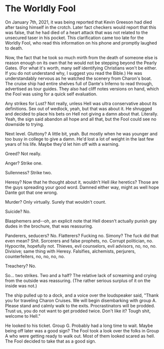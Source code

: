# The Worldly Fool

On January 7th, 2021, it was being reported that Kevin Greeson had died after tasing himself in the crotch. Later fact checkers would report that this was false, that he had died of a heart attack that was not related to the unsecured taser in his pocket. This clarification came too late for the Worldly Fool, who read this information on his phone and promptly laughed to death.

Now, the fact that he took so much mirth from the death of someone else is reason enough on its own that he would not be stepping beyond the Pearly Gates. (For what it's worth, many self identifying Christians won't be either. If you do not understand why, I suggest you read the Bible.) He was understandably nervous as he  watched the scenery from Charon's boat. The cruise ship had entire shelves full of Dante's Inferno to read through, advertised as tour guides. They also had cliff notes versions on hand, which the Fool was using for a quick self evaluation.

Any strikes for Lust? Not really, unless Hell was ultra conservative about its definitions. Sex out of wedlock, yeah, but that was about it. He shrugged and decided to place his bets on Hell not giving a damn about that. Literally. Yeah, the sign said abandon all hope and all that, but the Fool could see no downside to trying.

Next level. Gluttony? A little bit, yeah. But mostly when he was younger and too busy in college to give a damn. He'd lost a lot of weight in the last few years of his life. Maybe they'd let him off with a warning.

Greed? Not really.

Anger? Strike one.

Sullenness? Strike two.

Heresy? Now that he thought about it, wouldn't Hell *like* heretics? Those are the guys spreading your good word. Damned either way, might as well hope Dante got that one wrong.

Murder? Only virtually. Surely that wouldn't count.

Suicide? No.

Blasphemers and--oh, an explicit note that Hell doesn't actually punish gay dudes in the brochure, that was reassuring. 

Panderers, seducers? No. Flatterers? Fucking no. Simony? The fuck did that even mean? Shit. Sorcerers and false prophets, no. Corrupt politician, no. Hypocrite, hopefully not. Thieves, evil counselors, evil advisors, no, no, no. Divisive; same thing with Heresy. Falsifies, alchemists, perjurers, counterfeiters, no, no, no, no.

Treachery? No.

So... two strikes. Two and a half? The relative lack of screaming and crying from the outside was reassuring. (The rather serious surplus of it on the inside was not.)

The ship pulled up to a dock, and a voice over the loudspeaker said, "Thank you for traveling Charon Cruises. We will begin disembarking with group A. Please stand and calmly walk to the exits. Procrastinators will be prodded. Trust us, you do not want to get prodded twice. Don't like it? Tough shit, welcome to Hell."

He looked to his ticket. Group G. Probably had a long time to wait. Maybe being off later was a good sign? The Fool took a look over the folks in Group A who were getting ready to walk out. Most of them looked scared as hell. The Fool decided to take that as a good sign.
